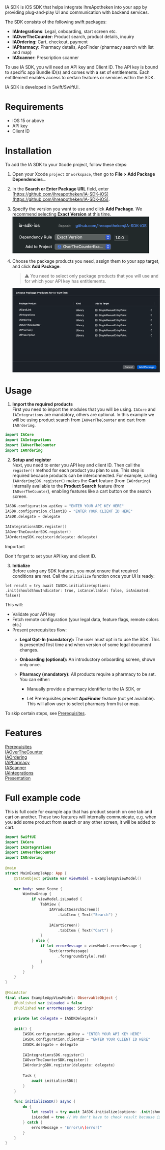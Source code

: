 IA SDK is iOS SDK that helps integrate IhreApotheken into your app by providing plug-and-play UI and communication with backend services.

The SDK consists of the following swift packages:
* **IAIntegrations**: Legal, onboarding, start screen etc.
* **IAOverTheCounter**: Product search, product details, inquiry
* **IAOrdering**: Cart, checkout, payment
* **IAPharmacy**: Pharmacy details, ApoFinder (pharmacy search with list and map)
* **IAScanner**: Prescription scanner

To use IA SDK, you will need an API key and Client ID. The API key is bound to specific app Bundle ID(s) and comes with a set of entitlements. Each entitlement enables access to certain features or services within the SDK.

IA SDK is developed in Swift/SwiftUI.

# Requirements

* iOS 15 or above
* API key
* Client ID


# Installation

To add the IA SDK to your Xcode project, follow these steps:

1.  Open your Xcode `project` or `workspace`, then go to **File > Add Package Dependencies**…
    
2.  In the **Search or Enter Package URL** field, enter [https://github.com/ihreapotheken/IA-SDK-iOS](https://github.com/ihreapotheken/IA-SDK-iOS).
    
3.  Specify the version you want to use and click **Add Package**. We recommend selecting **Exact Version** at this time.  
    ![](docs/resources/installation_1.png)
    
4.  Choose the package products you need, assign them to your app target, and click **Add Package**.
    
    > ⚠️ You need to select only package products that you will use and for which your API key has entitlements.

    ![](docs/resources/installation_2.png)
    

# Usage
1. **Import the required products**  
First you need to import the modules that you will be using. `IACore` and `IAIntegrations` are mandatory, others are optional. In this example we will be using product search from `IAOverTheCounter` and cart from `IAOrdering`.
```swift
import IACore
import IAIntegrations
import IAOverTheCounter
import IAOrdering
```

2. **Setup and register**  
Next, you need to enter you API key and client ID. 
Then call the `register()` method for each product you plan to use. This step is required because products can be interconnected. For example, calling `IAOrderingSDK.register()` makes the **Cart** feature (from `IAOrdering`) internally available to the **Product Search** feature (from `IAOverTheCounter`), enabling features like a cart button on the search screen.
```swift
IASDK.configuration.apiKey = "ENTER YOUR API KEY HERE"
IASDK.configuration.clientID = "ENTER YOUR CLIENT ID HERE"
IASDK.delegate = delegate
    
IAIntegrationsSDK.register()
IAOverTheCounterSDK.register()
IAOrderingSDK.register(delegate: delegate)
```
> [!IMPORTANT]
> Don't forget to set your API key and client ID.

3. **Initialize**  
Before using any SDK features, you must ensure that required conditions are met. Call the `initialize` function once your UI is ready:
```
let result = try await IASDK.initialize(options: .init(shouldShowIndicator: true, isCancellable: false, isAnimated: false))
```
This will:
* Validate your API key
* Fetch remote configuration (your legal data, feature flags, remote colors etc.)
* Present prerequisites flow: 
    *   **Legal Opt-In (mandatory):** The user must opt in to use the SDK. This is presented first time and when version of some legal document changes.
    
    *   **Onboarding (optional):** An introductory onboarding screen, shown only once.
    
    *   **Pharmacy (mandatory):** All products require a pharmacy to be set. You can either:
    
        *   Manually provide a pharmacy identifier to the IA SDK, or
        
        *   Let Prerequisites present **ApoFinder** feature (not yet available). This will allow user to select pharmacy from list or map.

To skip certain steps, see [Prerequisites](./docs/Prerequisites.md).

# Features

[Prerequisites](./docs/Prerequisites.md)  
[IAOverTheCounter](./docs/IAOverTheCounter.md)  
[IAOrdering](./docs/IAOrdering.md)  
[IAPharmacy](./docs/IAPharmacy.md)  
[IAScanner](./docs/IAScanner.md)  
[IAIntegrations](./docs/IAIntegrations.md)  
[Presentation](./docs/Presentation.md)

# Full example code
This is full code for example app that has product search on one tab and cart on another. These two features will internally communicate, e.g. when you add some product from search or any other screen, it will be added to cart.

```swift
import SwiftUI
import IACore
import IAIntegrations
import IAOverTheCounter
import IAOrdering

@main
struct MainExampleApp: App {
    @StateObject private var viewModel = ExampleAppViewModel()
        
    var body: some Scene {
        WindowGroup {
            if viewModel.isLoaded {
                TabView {   
                    IAProductSearchScreen()
                        .tabItem { Text("Search") }
                    
                    IACartScreen()
                        .tabItem { Text("Cart") }
                }
            } else {
                if let errorMessage = viewModel.errorMessage {
                    Text(errorMessage)
                        .foregroundStyle(.red)
                }
            }
        }
    }
}

@MainActor
final class ExampleAppViewModel: ObservableObject {
    @Published var isLoaded = false
    @Published var errorMessage: String?

    private let delegate = IASDKDelegate()
    
    init() {
        IASDK.configuration.apiKey = "ENTER YOUR API KEY HERE"
        IASDK.configuration.clientID = "ENTER YOUR CLIENT ID HERE"
        IASDK.delegate = delegate
        
        IAIntegrationsSDK.register()
        IAOverTheCounterSDK.register()
        IAOrderingSDK.register(delegate: delegate)
        
        Task {
            await initializeSDK()
        }
    }
    
    func initializeSDK() async {
        do {
            let result = try await IASDK.initialize(options: .init(shouldShowIndicator: true, isCancellable: false, isAnimated: false))
            isLoaded = true // We don't have to check result because isCancellable is true, otherwise you need to check result.didAgreeToLegalNotice and result.pharmacyID
        } catch {
            errorMessage = "Error\n\(error)"
        }
    }
}
```
